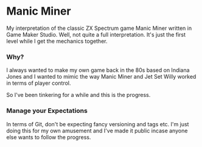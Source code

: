 # Manic Miner

My interpretation of the classic ZX Spectrum game Manic Miner written in Game Maker Studio. Well, not quite a full interpretation. It's just the first level while I get the mechanics together.

### Why?

I always wanted to make my own game back in the 80s based on Indiana Jones and I wanted to mimic the way Manic Miner and Jet Set Willy worked in terms of player control.

So I've been tinkering for a while and this is the progress.

### Manage your Expectations

In terms of Git, don't be expecting fancy versioning and tags etc. I'm just doing this for my own amusement and I've made it public incase anyone else wants to follow the progress.
